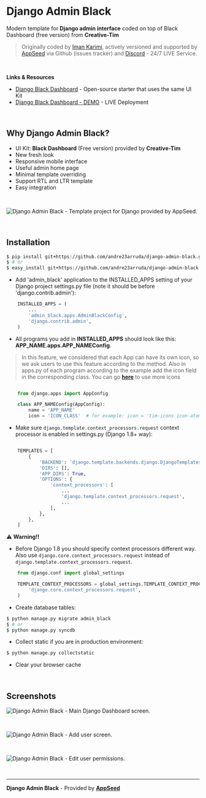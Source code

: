 # Django Admin Black

Modern template for **Django admin interface** coded on top of Black Dashboard (free version) from **Creative-Tim**

> Originally coded by [Iman Karimi](https://github.com/imankarimi), actively versioned and supported by [AppSeed](https://appseed.us/) via Github (issues tracker) and [Discord](https://discord.gg/fZC6hup) - 24/7 LIVE Service.

<br>

**Links & Resources**

- [Django Black Dashboard](https://appseed.us/admin-dashboards/django-dashboard-black) - Open-source starter that uses the same UI Kit
- [Django Black Dashboard - DEMO](https://django-dashboard-black.appseed.us/login/) - LIVE Deployment

<br />

## Why Django Admin Black?

- UI Kit: **Black Dashboard** (Free version) provided by **Creative-Tim**
- New fresh look
- Responsive mobile interface
- Useful admin home page
- Minimal template overriding
- Support RTL and LTR template
- Easy integration

<br />

![Django Admin Black - Template project for Django provided by AppSeed.](https://raw.githubusercontent.com/app-generator/django-admin-black/main/media/django-admin-black-intro.gif)

<br>

## Installation

```bash
$ pip install git+https://github.com/andre23arruda/django-admin-black.git
$ # or
$ easy_install git+https://github.com/andre23arruda/django-admin-black.git
```

* Add 'admin_black' application to the INSTALLED_APPS setting of your Django project settings.py file (note it should be before 'django.contrib.admin'):

```python
    INSTALLED_APPS = (
        ...
        'admin_black.apps.AdminBlackConfig',
        'django.contrib.admin',
    )
```


* All programs you add in **INSTALLED_APPS** should look like this: **APP_NAME.apps.APP_NAMEConfig**.

> In this feature, we considered that each App can have its own icon, so we ask users to use this feature according to the method. Also in apps.py of each program according to the example add the icon field in the corresponding class. You can go **[here](https://django-dashboard-black.appseed.us/ui-icons.html)** to use more icons


```python

    from django.apps import AppConfig

    class APP_NAMEConfig(AppConfig):
        name = 'APP_NAME'
        icon = 'ICON_CLASS'  # for example: icon = 'tim-icons icon-atom'
```

* Make sure ``django.template.context_processors.request`` context processor is enabled in settings.py (Django 1.8+ way):

```python

    TEMPLATES = [
        {
            'BACKEND': 'django.template.backends.django.DjangoTemplates',
            'DIRS': [],
            'APP_DIRS': True,
            'OPTIONS': {
                'context_processors': [
                    ...
                    'django.template.context_processors.request',
                    ...
                ],
            },
        },
    ]
```

:warning: **Warning!!**
* Before Django 1.8 you should specify context processors different way. Also use ``django.core.context_processors.request`` instead of ``django.template.context_processors.request``.

```python
    from django.conf import global_settings

    TEMPLATE_CONTEXT_PROCESSORS = global_settings.TEMPLATE_CONTEXT_PROCESSORS + (
        'django.core.context_processors.request',
    )
```

* Create database tables:

```bash
$ python manage.py migrate admin_black
$ # or
$ python manage.py syncdb
```

* Collect static if you are in production environment:

```bash
$ python manage.py collectstatic
```

* Clear your browser cache

<br />

## Screenshots

![Django Admin Black - Main Django Dashboard screen.](https://raw.githubusercontent.com/app-generator/django-admin-black/main/media/django-admin-black-screen.png)

<br>

![Django Admin Black - Add user screen.](https://raw.githubusercontent.com/app-generator/django-admin-black/main/media/django-admin-black-screen-add-user.png)

<br>

![Django Admin Black - Edit user permissions.](https://raw.githubusercontent.com/app-generator/django-admin-black/main/media/django-admin-black-screen-edit-permissions.png)

<br>

---
**Django Admin Black** - Provided by **[AppSeed](https://appseed.us/)**
